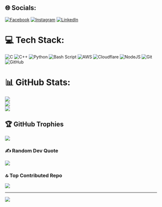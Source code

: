 
## 🌐 Socials:
[![Facebook](https://img.shields.io/badge/Facebook-%231877F2.svg?logo=Facebook&logoColor=white)](https://facebook.com/hakim.shifat) [![Instagram](https://img.shields.io/badge/Instagram-%23E4405F.svg?logo=Instagram&logoColor=white)](https://instagram.com/hakim.shifat) [![LinkedIn](https://img.shields.io/badge/LinkedIn-%230077B5.svg?logo=linkedin&logoColor=white)](https://linkedin.com/in/hakim.shifat) 

# 💻 Tech Stack:
![C](https://img.shields.io/badge/c-%2300599C.svg?style=for-the-badge&logo=c&logoColor=white) ![C++](https://img.shields.io/badge/c++-%2300599C.svg?style=for-the-badge&logo=c%2B%2B&logoColor=white) ![Python](https://img.shields.io/badge/python-3670A0?style=for-the-badge&logo=python&logoColor=ffdd54) ![Bash Script](https://img.shields.io/badge/bash_script-%23121011.svg?style=for-the-badge&logo=gnu-bash&logoColor=white) ![AWS](https://img.shields.io/badge/AWS-%23FF9900.svg?style=for-the-badge&logo=amazon-aws&logoColor=white) ![Cloudflare](https://img.shields.io/badge/Cloudflare-F38020?style=for-the-badge&logo=Cloudflare&logoColor=white) ![NodeJS](https://img.shields.io/badge/node.js-6DA55F?style=for-the-badge&logo=node.js&logoColor=white) ![Git](https://img.shields.io/badge/git-%23F05033.svg?style=for-the-badge&logo=git&logoColor=white) ![GitHub](https://img.shields.io/badge/github-%23121011.svg?style=for-the-badge&logo=github&logoColor=white)
# 📊 GitHub Stats:
![](https://github-readme-stats.vercel.app/api?username=hakimshifat&theme=dark&hide_border=false&include_all_commits=true&count_private=true)<br/>
![](https://github-readme-streak-stats.herokuapp.com/?user=hakimshifat&theme=dark&hide_border=false)<br/>
![](https://github-readme-stats.vercel.app/api/top-langs/?username=hakimshifat&theme=dark&hide_border=false&include_all_commits=true&count_private=true&layout=compact)

## 🏆 GitHub Trophies
![](https://github-profile-trophy.vercel.app/?username=hakimshifat&theme=radical&no-frame=false&no-bg=true&margin-w=4)

### ✍️ Random Dev Quote
![](https://quotes-github-readme.vercel.app/api?type=horizontal&theme=radical)

### 🔝 Top Contributed Repo
![](https://github-contributor-stats.vercel.app/api?username=hakimshifat&limit=5&theme=dark&combine_all_yearly_contributions=true)

---
[![](https://visitcount.itsvg.in/api?id=hakimshifat&icon=0&color=0)](https://visitcount.itsvg.in)

<!-- Proudly created with GPRM ( https://gprm.itsvg.in ) -->
